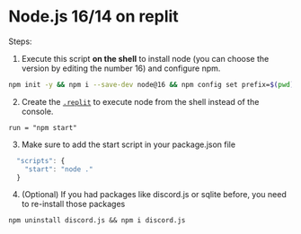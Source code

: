 # Node.js 16/14 on replit

Steps:

1. Execute this script **on the shell** to install node (you can choose the version by editing the number 16) and configure npm.
```sh
npm init -y && npm i --save-dev node@16 && npm config set prefix=$(pwd)/node_modules/node && export PATH=$(pwd)/node_modules/node/bin:$PATH
```

2. Create the [`.replit`](https://docs.repl.it/repls/dot-replit) to execute node from the shell instead of the console.
```
run = "npm start"
```

3. Make sure to add the start script in your package.json file
```js
  "scripts": {
    "start": "node ."
  }
```

4. (Optional) If you had packages like discord.js or sqlite before, you need to re-install those packages
```
npm uninstall discord.js && npm i discord.js
```
